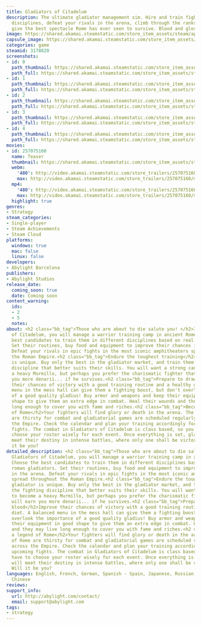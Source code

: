 ```yaml
---
title: Gladiators of Citadelum
description: The ultimate gladiator management sim. Hire and train fighters in different
  disciplines, defeat your rivals in the arena, climb through the ranks and, remember,
  give the best spectacle Rome has ever seen to survive. Blood and glory await!
image: https://shared.akamai.steamstatic.com/store_item_assets/steam/apps/3178820/header.jpg?t=1732267495
capsule_image: https://shared.akamai.steamstatic.com/store_item_assets/steam/apps/3178820/4f7bfebb84245b3c0f083d5a264945ad97462df7/capsule_231x87.jpg?t=1732267495
categories: game
steamid: 3178820
screenshots:
- id: 0
  path_thumbnail: https://shared.akamai.steamstatic.com/store_item_assets/steam/apps/3178820/ss_146fff1af9aa5211af810004b88af47142e923aa.600x338.jpg?t=1732267495
  path_full: https://shared.akamai.steamstatic.com/store_item_assets/steam/apps/3178820/ss_146fff1af9aa5211af810004b88af47142e923aa.1920x1080.jpg?t=1732267495
- id: 1
  path_thumbnail: https://shared.akamai.steamstatic.com/store_item_assets/steam/apps/3178820/ss_0fe873feedca1038a0013ebe34fdb74dc833d018.600x338.jpg?t=1732267495
  path_full: https://shared.akamai.steamstatic.com/store_item_assets/steam/apps/3178820/ss_0fe873feedca1038a0013ebe34fdb74dc833d018.1920x1080.jpg?t=1732267495
- id: 2
  path_thumbnail: https://shared.akamai.steamstatic.com/store_item_assets/steam/apps/3178820/ss_d10a89581afa879587a2e7fc640f649373adfa64.600x338.jpg?t=1732267495
  path_full: https://shared.akamai.steamstatic.com/store_item_assets/steam/apps/3178820/ss_d10a89581afa879587a2e7fc640f649373adfa64.1920x1080.jpg?t=1732267495
- id: 3
  path_thumbnail: https://shared.akamai.steamstatic.com/store_item_assets/steam/apps/3178820/ss_551f01b61a2c136d43e31e62b4d231be74c34b42.600x338.jpg?t=1732267495
  path_full: https://shared.akamai.steamstatic.com/store_item_assets/steam/apps/3178820/ss_551f01b61a2c136d43e31e62b4d231be74c34b42.1920x1080.jpg?t=1732267495
- id: 4
  path_thumbnail: https://shared.akamai.steamstatic.com/store_item_assets/steam/apps/3178820/ss_6b03fbf4f6089527c66f063cc4841411a5348702.600x338.jpg?t=1732267495
  path_full: https://shared.akamai.steamstatic.com/store_item_assets/steam/apps/3178820/ss_6b03fbf4f6089527c66f063cc4841411a5348702.1920x1080.jpg?t=1732267495
movies:
- id: 257075160
  name: Teaser
  thumbnail: https://shared.akamai.steamstatic.com/store_item_assets/steam/apps/257075160/ca1fdc7bff4e4401e40c3e4ef0267e19ec289a75/movie_600x337.jpg?t=1732262452
  webm:
    '480': http://video.akamai.steamstatic.com/store_trailers/257075160/movie480_vp9.webm?t=1732262452
    max: http://video.akamai.steamstatic.com/store_trailers/257075160/movie_max_vp9.webm?t=1732262452
  mp4:
    '480': http://video.akamai.steamstatic.com/store_trailers/257075160/movie480.mp4?t=1732262452
    max: http://video.akamai.steamstatic.com/store_trailers/257075160/movie_max.mp4?t=1732262452
  highlight: true
genres:
- Strategy
steam_categories:
- Single-player
- Steam Achievements
- Steam Cloud
platforms:
  windows: true
  mac: false
  linux: false
developers:
- Abylight Barcelona
publishers:
- Abylight Studios
release_date:
  coming_soon: true
  date: Coming soon
content_warning:
  ids:
  - 2
  - 5
  notes:
about: <h2 class="bb_tag">Those who are about to die salute you! </h2>In Gladiators
  of Citadelum, you will manage a warrior training camp in ancient Rome. Choose the
  best candidates to train them in different disciplines based on real roman gladiators.
  Set their routines, buy food and equipment to improve their chances in the arena.
  Defeat your rivals in epic fights in the most iconic amphitheaters spread throughout
  the Roman Empire.<h2 class="bb_tag">Endure the toughest training</h2>Every gladiator
  is unique. Buy only the best in the gladiator market, and train them in the fighting
  discipline that better suits their skills. You will want a strong candidate to become
  a heavy Murmillo, but perhaps you prefer the charismatic fighter that will earn
  you more denarii... if he survives.<h2 class="bb_tag">Prepare to draw blood</h2>Improve
  their chances of victory with a good training routine and a healthy diet. A balanced
  menu in the mess hall can give them a fighting boost, but don't overlook the importance
  of a good quality gladius! Buy armor and weapons and keep their equipment in good
  shape to give them an extra edge in combat. Heal their wounds and they may live
  long enough to cover you with fame and riches.<h2 class="bb_tag">Become a legend
  of Rome</h2>Your fighters will find glory or death in the arena. The people of Rome
  are thirsty for combat and gladiatorial games are scheduled regularly all across
  the Empire. Check the calendar and plan your training accordingly for the upcoming
  fights. The combat in Gladiators of Citadelum is class based, so you'll have to
  choose your roster wisely for each event. Once everything is set, gladiators will
  meet their destiny in intense battles, where only one shall be victorious. Will
  it be you?
detailed_description: <h2 class="bb_tag">Those who are about to die salute you! </h2>In
  Gladiators of Citadelum, you will manage a warrior training camp in ancient Rome.
  Choose the best candidates to train them in different disciplines based on real
  roman gladiators. Set their routines, buy food and equipment to improve their chances
  in the arena. Defeat your rivals in epic fights in the most iconic amphitheaters
  spread throughout the Roman Empire.<h2 class="bb_tag">Endure the toughest training</h2>Every
  gladiator is unique. Buy only the best in the gladiator market, and train them in
  the fighting discipline that better suits their skills. You will want a strong candidate
  to become a heavy Murmillo, but perhaps you prefer the charismatic fighter that
  will earn you more denarii... if he survives.<h2 class="bb_tag">Prepare to draw
  blood</h2>Improve their chances of victory with a good training routine and a healthy
  diet. A balanced menu in the mess hall can give them a fighting boost, but don't
  overlook the importance of a good quality gladius! Buy armor and weapons and keep
  their equipment in good shape to give them an extra edge in combat. Heal their wounds
  and they may live long enough to cover you with fame and riches.<h2 class="bb_tag">Become
  a legend of Rome</h2>Your fighters will find glory or death in the arena. The people
  of Rome are thirsty for combat and gladiatorial games are scheduled regularly all
  across the Empire. Check the calendar and plan your training accordingly for the
  upcoming fights. The combat in Gladiators of Citadelum is class based, so you'll
  have to choose your roster wisely for each event. Once everything is set, gladiators
  will meet their destiny in intense battles, where only one shall be victorious.
  Will it be you?
languages: English, French, German, Spanish - Spain, Japanese, Russian, Simplified
  Chinese
reviews:
support_info:
  url: http://abylight.com/contact/
  email: support@abylight.com
tags:
- strategy
---
```


